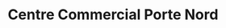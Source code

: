 ---
title: "Centre Commercial Porte Nord"
url: /bruay-la-buissiere/centre-commercial-porte-nord/
shop: centre commercial
---